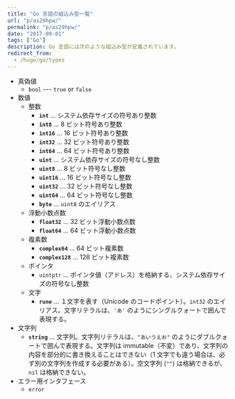 ```yaml
---
title: "Go 言語の組込み型一覧"
url: "p/as29hpw/"
permalink: "p/as29hpw/"
date: "2017-09-01"
tags: ["Go"]
description: Go 言語には次のような組込み型が定義されています。
redirect_from:
  - /hugo/go/types
---
```


* 真偽値
  * `bool` --- `true` or `false`
* 数値
  * 整数
    * __`int`__ ... システム依存サイズの符号あり整数
    * __`int8`__ ... 8 ビット符号あり整数
    * __`int16`__ ... 16 ビット符号あり整数
    * __`int32`__ ... 32 ビット符号あり整数
    * __`int64`__ ... 64 ビット符号あり整数
    * __`uint`__ ... システム依存サイズの符号なし整数
    * __`uint8`__ ... 8 ビット符号なし整数
    * __`uint16`__ ... 16 ビット符号なし整数
    * __`uint32`__ ... 32 ビット符号なし整数
    * __`uint64`__ ... 64 ビット符号なし整数
    * __`byte`__ ... `uint8` のエイリアス
  * 浮動小数点数
    * __`float32`__ ... 32 ビット浮動小数点数
    * __`float64`__ ... 64 ビット浮動小数点数
  * 複素数
    * __`complex64`__ ... 64 ビット複素数
    * __`complex128`__ ... 128 ビット複素数
  * ポインタ
    * `uintptr` ... ポインタ値（アドレス）を格納する、システム依存サイズの符号なし整数
  * 文字
    * __`rune`__ ... １文字を表す（Unicode のコードポイント）。`int32` のエイリアス。文字リテラルは、`'あ'` のようにシングルクォートで囲んで表現する。
* 文字列
  * __`string`__ ... 文字列。文字列リテラルは、`"あいうえお"` のようにダブルクォートで囲んで表現する。文字列は immutable（不変）であり、文字列の内容を部分的に書き換えることはできない（1 文字でも違う場合は、必ず別の文字列を作成する必要がある）。空文字列 (`""`) は格納できるが、`nil` は格納できない。
* エラー用インタフェース
  * `error`


